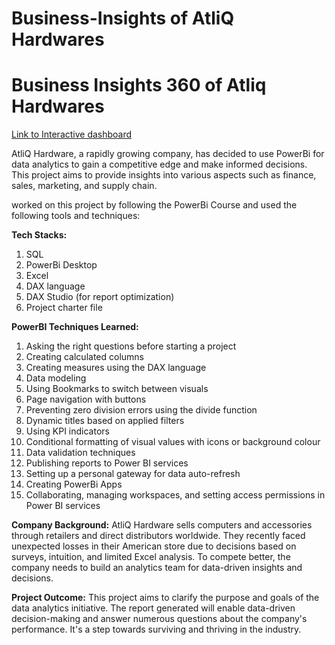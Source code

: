 # Business-Insights of AtliQ Hardwares
# Business Insights 360 of Atliq Hardwares

[Link to Interactive dashboard](https://app.powerbi.com/view?r=eyJrIjoiODY1ZTVlNzctMWMxNC00OWUyLWIyOTQtM2FhZmEzZjlkMDJiIiwidCI6ImM2ZTU0OWIzLTVmNDUtNDAzMi1hYWU5LWQ0MjQ0ZGM1YjJjNCJ9)


AtliQ Hardware, a rapidly growing company, has decided to use PowerBi for data analytics to gain a competitive edge and make informed decisions. This project aims to provide insights into various aspects such as finance, sales, marketing, and supply chain.

worked on this project by following the PowerBi Course and used the following tools and techniques:

**Tech Stacks:**

1. SQL
2. PowerBi Desktop
3. Excel
4. DAX language
5. DAX Studio (for report optimization)
6. Project charter file

**PowerBI Techniques Learned:**

1.  Asking the right questions before starting a project
2.  Creating calculated columns
3.  Creating measures using the DAX language
4.  Data modeling
5.  Using Bookmarks to switch between visuals
6.  Page navigation with buttons
7.  Preventing zero division errors using the divide function
8.  Dynamic titles based on applied filters
9.  Using KPI indicators
10. Conditional formatting of visual values with icons or background colour
11. Data validation techniques
12. Publishing reports to Power BI services
13. Setting up a personal gateway for data auto-refresh
14. Creating PowerBi Apps
15. Collaborating, managing workspaces, and setting access permissions in Power BI services

**Company Background:**
AtliQ Hardware sells computers and accessories through retailers and direct distributors worldwide. They recently faced unexpected losses in their American store due to decisions based on surveys, intuition, and limited Excel analysis. To compete better, the company needs to build an analytics team for data-driven insights and decisions.

**Project Outcome:**
This project aims to clarify the purpose and goals of the data analytics initiative. The report generated will enable data-driven decision-making and answer numerous questions about the company's performance. It's a step towards surviving and thriving in the industry.
